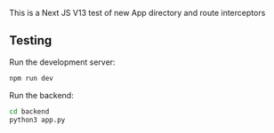 This is a Next JS V13 test of new App directory and route interceptors

## Testing

Run the development server:

```bash
npm run dev
```

Run the backend:

```bash
cd backend
python3 app.py
```
